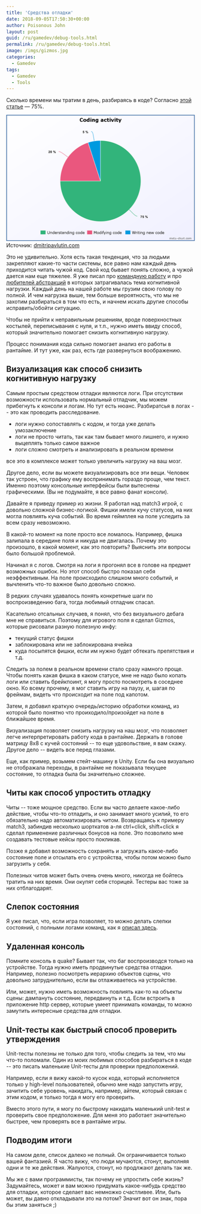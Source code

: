 ```yaml
---
title: 'Средства отладки'
date: 2018-09-05T17:50:30+00:00
author: Poisonous John
layout: post
guid: /ru/gamedev/debug-tools.html
permalink: /ru/gamedev/debug-tools.html
image: /imgs/gizmos.jpg
categories:
  - Gamedev
tags:
  - Gamedev
  - Tools
---
```


Сколько времени мы тратим в день, разбираясь в коде? Согласно [этой статье](https://blog.codinghorror.com/when-understanding-means-rewriting/) &mdash; 75%.

![График: 75% -- понимание кода; 5% -- написание нового кода; 20% -- изменение существующего кода](/imgs/coding-activity-chart.png)
Источник: [dmitripavlutin.com](https://dmitripavlutin.com/coding-like-shakespeare-practical-function-naming-conventions/)

Это не удивительно. Хотя есть такая тенденция, что за людьми закрепляют какие-то части системы, все равно нам каждый день приходится читать чужой код. Свой код бывает понять сложно, а чужой дается нам еще тяжелее.
Я уже писал про [командную работу](https://medium.com/gamedev-architecture/%D0%B0%D1%80%D1%85%D0%B8%D1%82%D0%B5%D0%BA%D1%82%D1%83%D1%80%D0%B0-%D0%B8-%D0%BA%D0%BE%D0%BC%D0%B0%D0%BD%D0%B4%D0%BD%D0%B0%D1%8F-%D1%80%D0%B0%D0%B1%D0%BE%D1%82%D0%B0-fd05952111f8) и про [любителей абстракций](https://medium.com/gamedev-architecture/%D0%B0%D0%B1%D1%81%D1%82%D1%80%D0%B0%D0%BA%D1%86%D0%B8%D1%8F%D0%BC%D0%B8-%D1%82%D0%B5%D0%B1%D0%B5-%D0%BF%D0%BE-%D0%B3%D0%BE%D0%BB%D0%BE%D0%B2%D0%B5-d10655098020) в которых затрагивалась тема когнитивной нагрузки. Каждый день на нашей работе мы грузим свою голову по полной. И чем нагрузка выше, тем больше вероятность, что мы не захотим разбираться в том что есть, и начнем искать другие способы исправить/обойти ситуацию.

Чтобы не прийти к неправильным решениям, вроде поверхностных костылей, переписывания с нуля, и т.п., нужно иметь ввиду способ, который значительно помогает снизить когнитивную нагрузку.

Процесс понимания кода сильно помогает анализ его работы в рантайме. И тут уже, как раз, есть где развернуться воображению.

## Визуализация как способ снизить когнитивную нагрузку

Самым простым средством отладки являются логи. При отсутствии возможности использовать нормальный отладчик, мы можем прибегнуть к консоли и логам. Но тут есть нюанс. Разбиратсья в логах -- это как проводить расследование.

- логи нужно сопоставлять с кодом, и тогда уже делать умозаключение
- логи не просто читать, так как там бывает много лишнего, и нужно выцеплять только самое важное
- логи сложно смотреть и анализировать в реальном времени

все это в комплексе может только увеличить нагрузку на ваш мозг.

Другое дело, если вы можете визуализировать все эти вещи. Человек так устроен, что графику ему воспринимать гораздо проще, чем текст. Именно поэтому консольные интерфейсы были вытеснены графическими. (Вы не подумайте, я все равно фанат консоли).

Давайте я приведу пример из жизни. Я работал над match3 игрой, с довольно сложной бизнес-логикой. Фишки имели кучу статусов, на них могла повлиять куча событий. Во время геймплея на поле уследить за всем сразу невозможно.

В какой-то момент на поле просто все ломалось. Например, фишка залипала в середине поля и никуда не двигалась. Почему это произошло, в какой момент, как это повторить? Выяснить эти вопросы было большой проблемой.

Начинал я с логов. Смотря на логи я прогонял все в голове на предмет возможных ошибок. Но этот способ быстро показал себя неэффективным. На поле происходило слишком много событий, и вычленить что-то важное было довольно сложно.

В редких случаях удавалось понять конкретные шаги по воспроизведению бага, тогда любимый отладчик спасал.

Касательно отсальных случаев, я понял, что без визуального дебага мне не справиться. Поэтому для игрового поля я сделал Gizmos, которые рисовали разную полезную инфу:

- текущий статус фишки
- заблокирована или не заблокирована ячейка
- куда посыпятся фишки, если им нужно будет обтекать препятствия и т.д.

Следить за полем в реальном времени стало сразу намного проще. Чтобы понять какая фишка в каком статусе, мне не надо было копать логи или ставить брейкпоинт, я могу просто посмотреть в соседнее окно. Ко всему прочему, я мог ставить игру на паузу, и, шагая по фреймам, видеть что происходит на поле под капотом.

Затем, я добавил краткую очередь/историю обработки команд, из которой было понятно что проиходило/произойдет на поле в ближайшее время.

Визуализация позволяет снизить нагрузку на наш мозг, что позволяет легче интерпретировать работу кода в рантайме. Держать в голове матрицу 8x8 с кучей состояний -- то еще удовольствие, я вам скажу. Другое дело -- видеть все перед глазами.

Еще, как пример, возьмем стейт-машину в Unity. Если бы она визуально не отображала переходы, в рантайме не показывала текущее состояние, то отладка была бы значительно сложнее.

## Читы как способ упростить отладку

Читы -- тоже мощное средство. Если вы часто делаете какое-либо действие, чтобы что-то отладить, и оно занимает много усилий, то его обязательно надо автоматизировать читом. Возвращаясь к примеру match3, забиндив несколько шорткатов а-ля ctrl+click, shift+click я сделал применение различных бонусов на поле. Это позволило мне создавать тестовые кейсы просто покликав.

Позже я добавил возможность сохранять и загружать какое-либо состояние поле и отсылать его с устройства, чтобы потом можно было загрузить у себя.

Полезных читов может быть очень очень много, никогда не бойтесь тратить на них время. Они окупят себя сторицей. Тестеры вас тоже за них отблагодарят.

## Слепок состояния

Я уже писал, что, если игра позволяет, то можно делать слепки состояний, с полными логами команд, как я [описал здесь](https://habr.com/company/microsoft/blog/350630/).

## Удаленная консоль

Помните консоль в quake? Бывает так, что баг воспроизводся только на устройстве. Тогда нужно иметь продвинутые средства отладки. Например, полезно посмотреть иерархию объектов сцены, что довольно затруднительно, если вы отлаживаетесь на устройстве.

Или, может, нужно иметь возможность повлиять как-то на объекты сцены: дампануть состояние, передвинуть и т.д. Если встроить в приложение http сервер, которые умеет принимать команды, то можно замутить интересные средства для отладки.

## Unit-тесты как быстрый способ проверить утверждения

Unit-тесты полезны не только для того, чтобы следить за тем, что мы что-то поломали. Один из моих любимых способов разбираться в коде -- это писать маленькие Unit-тесты для проверки предположений.

Например, если я вижу какой-то кусок кода, который исполняется только у high-level пользователей, обычно мне надо запустить игру, зачитить себе уровень, накидать, например, айтем, который связан с этим кодом, и только тогда я могу его проверить.

Вместо этого пути, я могу по быстрому накидать маленький unit-test и проверить свое предположение. Для меня это работает значительно быстрее, чем проверять все в рантайме игры.

## Подводим итоги

На самом деле, список далеко не полный. Он ограничивается только вашей фантазией. Я часто вижу, что люди мучаются, стонут, выполняя одни и те же действия. Жалуются, стонут, но продлжают делать так же.

Мы же с вами программисты, так почему не упростить себе жизнь? Задумайтесь, может и вам можно придумать какое-нибудь средство для отладки, которое сделает вас немножко счастливее. Или, быть может, вы давно откладывали это на потом? Значит вот он знак, пора бы этим заняться ;)